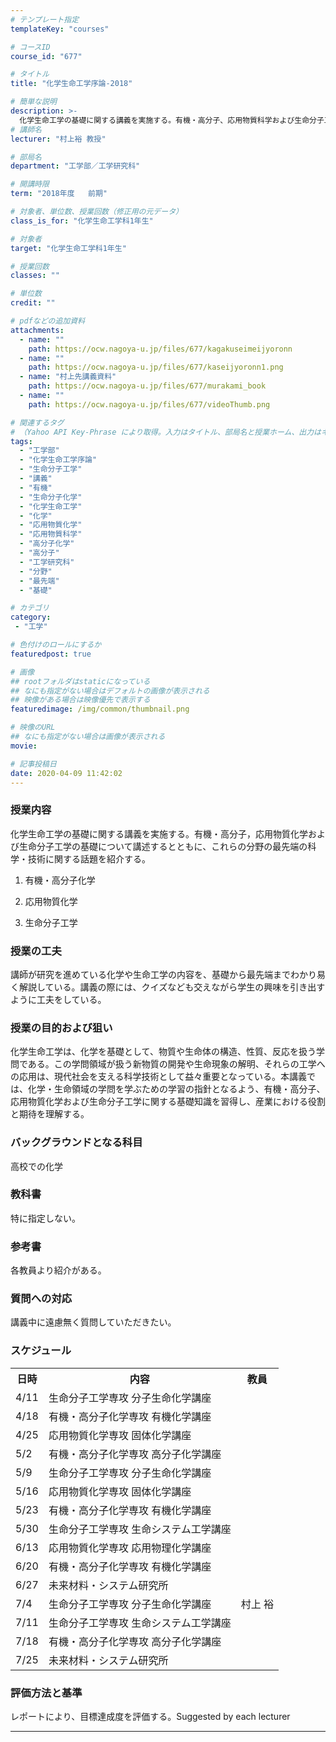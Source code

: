 ```yaml
---
# テンプレート指定
templateKey: "courses"

# コースID
course_id: "677"

# タイトル
title: "化学生命工学序論-2018"

# 簡単な説明
description: >-
  化学生命工学の基礎に関する講義を実施する。有機・高分子、応用物質科学および生命分子工学の基礎について講述するとともに、これらの分野の最先端の化学・技術に関する話題を紹介する。 1. 有機・高分子化学　2. 応用物質化学　3. 生命分子化学 ....
# 講師名
lecturer: "村上裕 教授"

# 部局名
department: "工学部／工学研究科"

# 開講時限
term: "2018年度	前期"

# 対象者、単位数、授業回数（修正用の元データ）
class_is_for: "化学生命工学科1年生"

# 対象者
target: "化学生命工学科1年生"

# 授業回数
classes: ""

# 単位数
credit: ""

# pdfなどの追加資料
attachments:
  - name: "" 
    path: https://ocw.nagoya-u.jp/files/677/kagakuseimeijyoronn
  - name: "" 
    path: https://ocw.nagoya-u.jp/files/677/kaseijyoronn1.png
  - name: "村上先講義資料" 
    path: https://ocw.nagoya-u.jp/files/677/murakami_book
  - name: "" 
    path: https://ocw.nagoya-u.jp/files/677/videoThumb.png

# 関連するタグ
# （Yahoo API Key-Phrase により取得。入力はタイトル、部局名と授業ホーム、出力はキーフレーズ（tags））
tags:
  - "工学部"
  - "化学生命工学序論"
  - "生命分子工学"
  - "講義"
  - "有機"
  - "生命分子化学"
  - "化学生命工学"
  - "化学"
  - "応用物質化学"
  - "応用物質科学"
  - "高分子化学"
  - "高分子"
  - "工学研究科"
  - "分野"
  - "最先端"
  - "基礎"

# カテゴリ
category:
 - "工学"

# 色付けのロールにするか
featuredpost: true

# 画像
## rootフォルダはstaticになっている
## なにも指定がない場合はデフォルトの画像が表示される
## 映像がある場合は映像優先で表示する
featuredimage: /img/common/thumbnail.png

# 映像のURL
## なにも指定がない場合は画像が表示される
movie: 

# 記事投稿日
date: 2020-04-09 11:42:02
---
```


### 授業内容

化学生命工学の基礎に関する講義を実施する。有機・高分子，応用物質化学および生命分子工学の基礎について講述するとともに、これらの分野の最先端の科学・技術に関する話題を紹介する。

1. 有機・高分子化学

2. 応用物質化学

3. 生命分子工学




### 授業の工夫

講師が研究を進めている化学や生命工学の内容を、基礎から最先端までわかり易く解説している。講義の際には、クイズなども交えながら学生の興味を引き出すように工夫をしている。






### 授業の目的および狙い

化学生命工学は、化学を基礎として、物質や生命体の構造、性質、反応を扱う学問である。この学問領域が扱う新物質の開発や生命現象の解明、それらの工学への応用は、現代社会を支える科学技術として益々重要となっている。本講義では、化学・生命領域の学問を学ぶための学習の指針となるよう、有機・高分子、応用物質化学および生命分子工学に関する基礎知識を習得し、産業における役割と期待を理解する。

### バックグラウンドとなる科目

高校での化学

### 教科書

特に指定しない。

### 参考書

各教員より紹介がある。


### 質問への対応

講義中に遠慮無く質問していただきたい。



<h3>スケジュール</h3>
<table>
<tr>
<th>日時</th>
<th>内容</th>
<th>教員</th>
</tr>

<tr>
<td>4/11</td>
<td>生命分子工学専攻 分子生命化学講座</td>
<td></td>
</tr>

<tr>
<td>4/18</td>
<td>有機・高分子化学専攻 有機化学講座</td>
<td></td>
</tr>


<tr>
<td>4/25</td>
<td>応用物質化学専攻 固体化学講座</td>
<td></td>
</tr>


<tr>
<td>5/2</td>
<td>有機・高分子化学専攻 高分子化学講座</td>
<td></td>
</tr>


<tr>
<td>5/9</td>
<td>生命分子工学専攻 分子生命化学講座</td>
<td></td>
</tr>

<tr>
<td>5/16</td>
<td>応用物質化学専攻 固体化学講座</td>
<td></td>
</tr>

<tr>
<td>5/23</td>
<td>有機・高分子化学専攻 有機化学講座</td>
<td></td>
</tr>

<tr>
<td>5/30</td>
<td>生命分子工学専攻 生命システム工学講座</td>
<td></td>
</tr>

<tr>
<td>6/13</td>
<td>応用物質化学専攻 応用物理化学講座</td>
<td></td>
</tr>

<tr>
<td>6/20</td>
<td>有機・高分子化学専攻 有機化学講座</td>
<td></td>
</tr>

<tr>
<td>6/27</td>
<td>未来材料・システム研究所</td>
<td></td>
</tr>

<tr>
<td>7/4</td>
<td>生命分子工学専攻 分子生命化学講座</td>
<td>村上 裕</td>
</tr>

<tr>
<td>7/11</td>
<td>生命分子工学専攻 生命システム工学講座</td>
<td></td>
</tr>

<tr>
<td>7/18</td>
<td>有機・高分子化学専攻 高分子化学講座</td>
<td></td>
</tr>

<tr>
<td>7/25</td>
<td>未来材料・システム研究所</td>
<td></td>
</tr>


</table>








### 評価方法と基準

レポートにより、目標達成度を評価する。Suggested by each lecturer






-----
